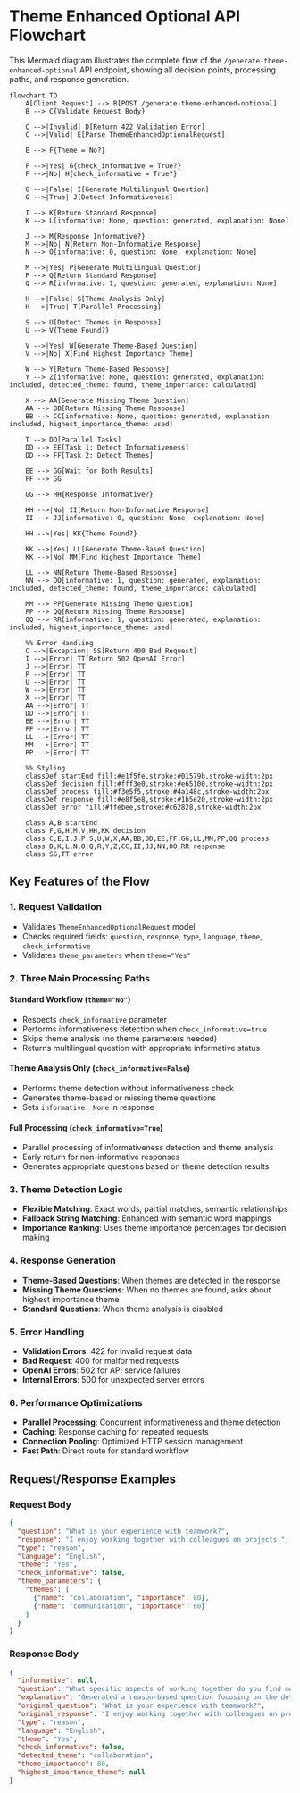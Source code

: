 # Theme Enhanced Optional API Flowchart

This Mermaid diagram illustrates the complete flow of the `/generate-theme-enhanced-optional` API endpoint, showing all decision points, processing paths, and response generation.

```mermaid
flowchart TD
    A[Client Request] --> B[POST /generate-theme-enhanced-optional]
    B --> C{Validate Request Body}
    
    C -->|Invalid| D[Return 422 Validation Error]
    C -->|Valid| E[Parse ThemeEnhancedOptionalRequest]
    
    E --> F{Theme = No?}
    
    F -->|Yes| G{check_informative = True?}
    F -->|No| H{check_informative = True?}
    
    G -->|False| I[Generate Multilingual Question]
    G -->|True| J[Detect Informativeness]
    
    I --> K[Return Standard Response]
    K --> L[informative: None, question: generated, explanation: None]
    
    J --> M{Response Informative?}
    M -->|No| N[Return Non-Informative Response]
    N --> O[informative: 0, question: None, explanation: None]
    
    M -->|Yes| P[Generate Multilingual Question]
    P --> Q[Return Standard Response]
    Q --> R[informative: 1, question: generated, explanation: None]
    
    H -->|False| S[Theme Analysis Only]
    H -->|True| T[Parallel Processing]
    
    S --> U[Detect Themes in Response]
    U --> V{Theme Found?}
    
    V -->|Yes| W[Generate Theme-Based Question]
    V -->|No| X[Find Highest Importance Theme]
    
    W --> Y[Return Theme-Based Response]
    Y --> Z[informative: None, question: generated, explanation: included, detected_theme: found, theme_importance: calculated]
    
    X --> AA[Generate Missing Theme Question]
    AA --> BB[Return Missing Theme Response]
    BB --> CC[informative: None, question: generated, explanation: included, highest_importance_theme: used]
    
    T --> DD[Parallel Tasks]
    DD --> EE[Task 1: Detect Informativeness]
    DD --> FF[Task 2: Detect Themes]
    
    EE --> GG[Wait for Both Results]
    FF --> GG
    
    GG --> HH{Response Informative?}
    
    HH -->|No| II[Return Non-Informative Response]
    II --> JJ[informative: 0, question: None, explanation: None]
    
    HH -->|Yes| KK{Theme Found?}
    
    KK -->|Yes| LL[Generate Theme-Based Question]
    KK -->|No| MM[Find Highest Importance Theme]
    
    LL --> NN[Return Theme-Based Response]
    NN --> OO[informative: 1, question: generated, explanation: included, detected_theme: found, theme_importance: calculated]
    
    MM --> PP[Generate Missing Theme Question]
    PP --> QQ[Return Missing Theme Response]
    QQ --> RR[informative: 1, question: generated, explanation: included, highest_importance_theme: used]
    
    %% Error Handling
    C -->|Exception| SS[Return 400 Bad Request]
    I -->|Error| TT[Return 502 OpenAI Error]
    J -->|Error| TT
    P -->|Error| TT
    U -->|Error| TT
    W -->|Error| TT
    X -->|Error| TT
    AA -->|Error| TT
    DD -->|Error| TT
    EE -->|Error| TT
    FF -->|Error| TT
    LL -->|Error| TT
    MM -->|Error| TT
    PP -->|Error| TT
    
    %% Styling
    classDef startEnd fill:#e1f5fe,stroke:#01579b,stroke-width:2px
    classDef decision fill:#fff3e0,stroke:#e65100,stroke-width:2px
    classDef process fill:#f3e5f5,stroke:#4a148c,stroke-width:2px
    classDef response fill:#e8f5e8,stroke:#1b5e20,stroke-width:2px
    classDef error fill:#ffebee,stroke:#c62828,stroke-width:2px
    
    class A,B startEnd
    class F,G,H,M,V,HH,KK decision
    class C,E,I,J,P,S,U,W,X,AA,BB,DD,EE,FF,GG,LL,MM,PP,QQ process
    class D,K,L,N,O,Q,R,Y,Z,CC,II,JJ,NN,OO,RR response
    class SS,TT error
```

## Key Features of the Flow

### 1. **Request Validation**
- Validates `ThemeEnhancedOptionalRequest` model
- Checks required fields: `question`, `response`, `type`, `language`, `theme`, `check_informative`
- Validates `theme_parameters` when `theme="Yes"`

### 2. **Three Main Processing Paths**

#### **Standard Workflow** (`theme="No"`)
- Respects `check_informative` parameter
- Performs informativeness detection when `check_informative=true`
- Skips theme analysis (no theme parameters needed)
- Returns multilingual question with appropriate informative status

#### **Theme Analysis Only** (`check_informative=False`)
- Performs theme detection without informativeness check
- Generates theme-based or missing theme questions
- Sets `informative: None` in response

#### **Full Processing** (`check_informative=True`)
- Parallel processing of informativeness detection and theme analysis
- Early return for non-informative responses
- Generates appropriate questions based on theme detection results

### 3. **Theme Detection Logic**
- **Flexible Matching**: Exact words, partial matches, semantic relationships
- **Fallback String Matching**: Enhanced with semantic word mappings
- **Importance Ranking**: Uses theme importance percentages for decision making

### 4. **Response Generation**
- **Theme-Based Questions**: When themes are detected in the response
- **Missing Theme Questions**: When no themes are found, asks about highest importance theme
- **Standard Questions**: When theme analysis is disabled

### 5. **Error Handling**
- **Validation Errors**: 422 for invalid request data
- **Bad Request**: 400 for malformed requests
- **OpenAI Errors**: 502 for API service failures
- **Internal Errors**: 500 for unexpected server errors

### 6. **Performance Optimizations**
- **Parallel Processing**: Concurrent informativeness and theme detection
- **Caching**: Response caching for repeated requests
- **Connection Pooling**: Optimized HTTP session management
- **Fast Path**: Direct route for standard workflow

## Request/Response Examples

### Request Body
```json
{
  "question": "What is your experience with teamwork?",
  "response": "I enjoy working together with colleagues on projects.",
  "type": "reason",
  "language": "English",
  "theme": "Yes",
  "check_informative": false,
  "theme_parameters": {
    "themes": [
      {"name": "collaboration", "importance": 80},
      {"name": "communication", "importance": 60}
    ]
  }
}
```

### Response Body
```json
{
  "informative": null,
  "question": "What specific aspects of working together do you find most rewarding?",
  "explanation": "Generated a reason-based question focusing on the detected 'collaboration' theme...",
  "original_question": "What is your experience with teamwork?",
  "original_response": "I enjoy working together with colleagues on projects.",
  "type": "reason",
  "language": "English",
  "theme": "Yes",
  "check_informative": false,
  "detected_theme": "collaboration",
  "theme_importance": 80,
  "highest_importance_theme": null
}
``` 
